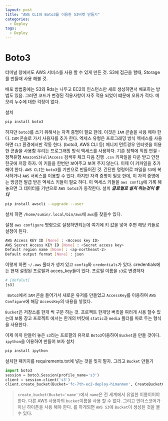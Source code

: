 ```yaml
---
layout: post
title: "AWS CLI와 Boto3를 이용한 S3버켓 만들기"
categories:
  - Deploy
tags:
  - Deploy
---
```


# Boto3
터미널 창에서도 AWS 서비스를 사용 할 수 있게 만든 것.
S3에 접근을 할때, Storage를 만들때 사용 해볼 것.

배포 방법중에는 S3와 Rds는 나두고 EC2의 인스턴스만 새로 생성하면서 배포하는 방법도 있음. 그러면 코드가 변경된 적용사항이 자주 적용 되었이 떄문에 오류가 적다. 메모리 누수에 대한 걱정이 없다.
 
 설치
 ```bash
 pip install boto3
 ```
 하지만 `boto3`를 쓰기 위해서는 자격 증명이 필요 한데. 이것은 `IAM` 콘솔을 사용 해야 한다.
`IAM` 콘솔로 가서 사용자를 추가 한다.
 엑세스 유형은 프로그래밍 방식 엑세스를 사용하면 `CLI` 환경에서만 작동 한다. (boto3, AWS CLI 등)
메니지 먼트경우 인터넷을 이용한 콘솔을 사용함
우리는 프로그래밍 방식 엑세스를 사용하자.
기존 정책에 직접 연결 - 정책유형 `AmazonS3FullAccess` 검색후 체크 다음 진행
`.csv` 키파일을 다운 받고 안전한곳에 저장 하자. 이 키들을 한번만 보여주고 보여 주지 않는다. 이제 이 키파일을 추가 해야 한다.
`AWS CLI`는 `boto3`를 기반으로 만들어진 것. 간단한 명령어로 파일을 `S3`에 복사하거나 `AWS` 서비스를 이용할 수 있다. 하지만 자격 증명이 필요 한데, 이 자격 증명에는 방금전 발급 받은 엑세스 키들이 필요 하다.
이 엑세스 키들을 `aws config`에 기록 해놓으면 그 데이터를 기반으로 `AWS boto3`가 동작한다. 
설치
***글로벌로 설치 하는것이 좋다***
```bash
pip install awscli --upgrade --user
```
설치 하면 `/home/sumin/.local/bin/aws`에 `aws`를 찾을수 있다.

설정
`aws configure` 명령으로 설정하면되는데 여기에 키 값을 넣어 주면 해당 키들로 설정이 된다.
```bash
AWS Access KEY ID [None] : <Access key ID>
AWS Secret Access KEY ID [None] : <Secret access key>
Default region name [None] : <ap-northeast-2>
Default output format [None] : json 
```
이렇게 하면 `~/.aws` 폴더가 생겨 있고 `config`와 `credentials`가 있다.
credentials에는 현재 설정된 프로필과 acces_key들이 있다. 프로필 이름을 `s3`로 변경하자
```bash
# [defalut]
[s3]
```
` Boto3`에서 `IAM` 콘솔 들어가서 새로운 유저를 만들었고 `AccessKey`를 이용하여 `AWS Configure`에 해당 `AccessKey`의 내용을 넣었다.

`Bucket`은 저장소를 한개 씩 구분 하는 것. 프로젝트 한개당 버킷을 여러개 사용 할수 있는데 보통 장고 프로젝트 에서는 한개의 버킷에 `static`과 `media` 폴더를 따로 두는 형식을 사용한다. 

이제 아까 만들어 놓은 `s3`라는 프로필의 유저로 `Boto3`이용하여 `Bucket`을 만들 것이다. 
`ipython`을 이용하여 만들어 보자
설치
```bash
pip install ipython
```
설치한 패키지를 requirements.txt에 넣는 것을 잊지 말자.
그리고 `Bucket` 만들기
```python
import boto3
session = boto3.Session(profile_name='s3')
client = session.client('s3')
client.create_bucket(Bucket='fc-7th-ec2-deploy-himanmen', CreateBucketConfiguration={'LocationConstraint': 'ap-northeast-2'})
```
> `create_bucket(Bucket='name')`에서 `name`은 전 세계에서 유일한 이름이어야 한다. 다른 AWS 사용자의 `bucket`이름을 사용 할 수 없다. 그리고 언더스코어가 아닌 하이픈을 사용 해야 한다.
를 하게되면 `AWS S3`에 `Bucket`이 생성된 것을 볼수 있다.
